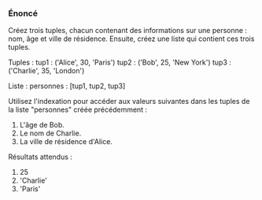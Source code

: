 ### Énoncé

Créez trois tuples, chacun contenant des informations sur une personne : nom, âge et ville de résidence. Ensuite, créez une liste qui contient ces trois tuples. 

Tuples :
tup1 : ('Alice', 30, 'Paris')
tup2 : ('Bob', 25, 'New York')
tup3 : ('Charlie', 35, 'London')

Liste :
personnes : [tup1, tup2, tup3]

Utilisez l'indexation pour accéder aux valeurs suivantes dans les tuples de la liste "personnes" créée précédemment :

1. L'âge de Bob.
2. Le nom de Charlie.
3. La ville de résidence d'Alice.

Résultats attendus :
1. 25
2. 'Charlie'
3. 'Paris'
